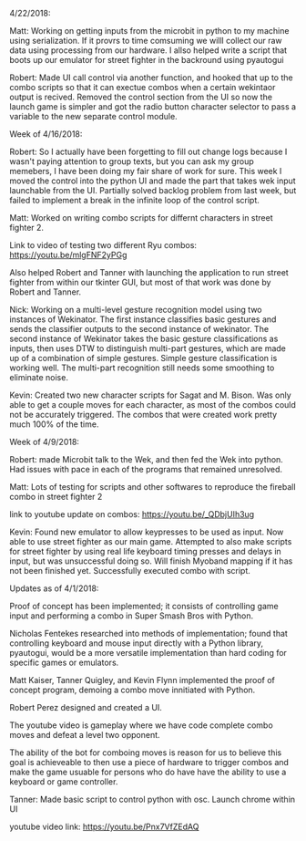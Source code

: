 
4/22/2018:

Matt:  Working on getting inputs from the microbit in python to my machine using serialization.  If it provrs to time comsuming we willl collect our raw data using processing from our hardware.  I allso helped write a script that boots up our emulator for street fighter in the backround using pyautogui

Robert: Made UI call control via another function, and hooked that up to the combo scripts so that it can exectue combos when a certain wekintaor output is recived. Removed the control section from the UI so now the launch game is simpler and got the radio button character selector to pass a variable to the new separate control module. 



Week of 4/16/2018:

Robert: So I actually have been forgetting to fill out change logs because I wasn't paying attention to group texts, but you can ask my group memebers, I have been doing my fair share of work for sure. This week I moved the control into the python UI and made the part that takes wek input launchable from the UI. Partially solved backlog problem from last week, but failed to implement a break in the infinite loop of the control script.  

Matt:  Worked on writing combo scripts for differnt characters in street fighter 2.  

Link to video of testing two different Ryu combos: https://youtu.be/mlgFNF2yPGg 

Also helped Robert and Tanner with launching the application to run street fighter from within our tkinter GUI, but most of that work was done by Robert and Tanner.

Nick: Working on a multi-level gesture recognition model using two instances of Wekinator. The first instance classifies basic gestures and sends the classifier outputs to the second instance of wekinator. The second instance of Wekinator takes the basic gesture classifications as inputs, then uses DTW to distinguish multi-part gestures, which are made up of a combination of simple gestures. Simple gesture classification is working well. The multi-part recognition still needs some smoothing to eliminate noise.

Kevin: Created two new character scripts for Sagat and M. Bison. Was only able to get a couple moves for each character, as most of the combos could not be accurately triggered. The combos that were created work pretty much 100% of the time.

Week of 4/9/2018:

Robert: made Microbit talk to the Wek, and then fed the Wek into python. Had issues with pace in each of the programs that remained unresolved. 

Matt: Lots of testing for scripts and other softwares to reproduce the fireball combo in street fighter 2

link to youtube update on combos: https://youtu.be/_QDbjUIh3ug

Kevin: Found new emulator to allow keypresses to be used as input. Now able to use street fighter as our main game. Attempted to also make scripts for street fighter by using real life keyboard timing presses and delays in input, but was unsuccessful doing so. Will finish Myoband mapping if it has not been finished yet. Successfully executed combo with script.

Updates as of 4/1/2018:

Proof of concept has been implemented; it consists of controlling game input and performing a combo in Super Smash Bros with Python.

Nicholas Fentekes researched into methods of implementation; found that controlling keyboard and mouse input directly with 
a Python library, pyautogui, would be a more versatile implementation than hard coding for specific games or emulators.

Matt Kaiser, Tanner Quigley, and Kevin Flynn implemented the proof of concept program, demoing a combo move innitiated with Python.

Robert Perez designed and created a UI.

The youtube video is gameplay where we have code complete combo moves and defeat a level two opponent.

The ability of the bot for comboing moves is reason for us to believe this goal is achieveable to then use a piece of hardware to trigger combos and make the game usuable for persons who do have have the ability to use a keyboard or game controller.

Tanner: Made basic script to control python with osc. Launch chrome within UI

youtube video link: https://youtu.be/Pnx7VfZEdAQ



